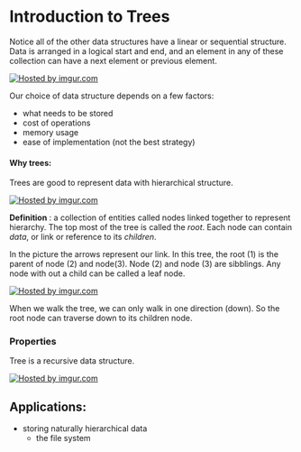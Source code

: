 # Introduction to Trees

Notice all of the other data structures have a linear or sequential structure.  Data is arranged in a logical start and end, and an element in any of these collection can have a next element or previous element.

<a href="http://imgur.com/8Z4OIPN"><img src="http://i.imgur.com/8Z4OIPN.png" title="Hosted by imgur.com" /></a>

Our choice of data structure depends on a few factors:
  + what needs to be stored
  + cost of operations
  + memory usage
  + ease of implementation (not the best strategy)

#### Why trees:

Trees are good to represent data with hierarchical structure.

<a href="http://imgur.com/N5Q7Vnh"><img src="http://i.imgur.com/N5Q7Vnh.png" title="Hosted by imgur.com"/></a>

**Definition** : a collection of entities called nodes linked together to represent hierarchy.  The top most of the tree is called the *root*.  Each node can contain *data*, or link or reference to its *children*.

In the picture the arrows represent our link.  In this tree, the root (1) is the parent of node (2) and node(3).  Node (2) and node (3) are sibblings.  Any node with out a child can be called a leaf node.

<a href="http://imgur.com/MstgNbW"><img src="http://i.imgur.com/MstgNbW.png" title="Hosted by imgur.com"/></a>

When we walk the tree, we can only walk in one direction (down).  So the root node can traverse down to its children node.

### Properties

Tree is a recursive data structure.

<a href="http://imgur.com/f9RqTVt"><img src="http://i.imgur.com/f9RqTVt.png" title="Hosted by imgur.com"/></a>

## Applications:
  + storing naturally hierarchical data
      + the file system

